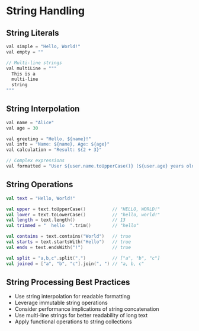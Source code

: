 # String Handling

## String Literals

```javascript
val simple = "Hello, World!"
val empty = ""

// Multi-line strings
val multiLine = """
  This is a
  multi-line
  string
"""
```

## String Interpolation

```javascript
val name = "Alice"
val age = 30

val greeting = "Hello, ${name}!"
val info = "Name: ${name}, Age: ${age}"
val calculation = "Result: ${2 + 3}"

// Complex expressions
val formatted = "User ${user.name.toUpperCase()} (${user.age} years old)"
```

## String Operations

```kotlin
val text = "Hello, World!"

val upper = text.toUpperCase()          // "HELLO, WORLD!"
val lower = text.toLowerCase()          // "hello, world!"
val length = text.length()              // 13
val trimmed = "  hello  ".trim()        // "hello"

val contains = text.contains("World")   // true
val starts = text.startsWith("Hello")   // true
val ends = text.endsWith("!")           // true

val split = "a,b,c".split(",")          // ["a", "b", "c"]
val joined = ["a", "b", "c"].join(", ") // "a, b, c"
```

## String Processing Best Practices

- Use string interpolation for readable formatting
- Leverage immutable string operations
- Consider performance implications of string concatenation
- Use multi-line strings for better readability of long text
- Apply functional operations to string collections